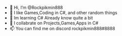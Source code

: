 - 👋 Hi, I’m @Rockpikmin888
- 👀  I like Games,Coding in C#, and other random things
- 🌱  Im learning C# Already know quite a bit
- 💞️  I collabrate on Projects,Games,Apps in C#
- 📫   You can find me on discord rockpikmin888#8888


